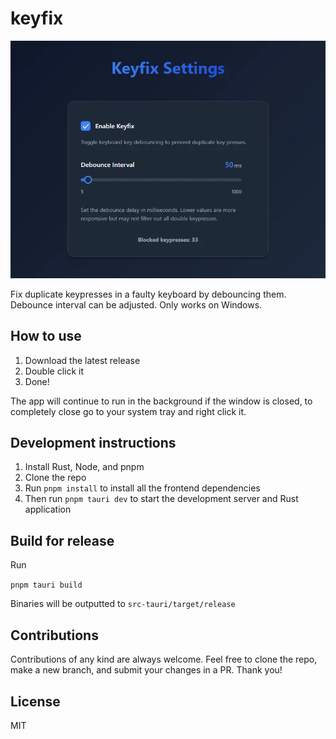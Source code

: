 # keyfix

![keyfix UI](github/keyfix.webp)

Fix duplicate keypresses in a faulty keyboard by debouncing them. Debounce interval can be adjusted.
Only works on Windows.

## How to use

1. Download the latest release
2. Double click it
3. Done!

The app will continue to run in the background if the window is closed, to completely close go to your system tray and right click it.

## Development instructions

1. Install Rust, Node, and pnpm
2. Clone the repo
3. Run `pnpm install` to install all the frontend dependencies
4. Then run `pnpm tauri dev` to start the development server and Rust application

## Build for release

Run

`pnpm tauri build`

Binaries will be outputted to `src-tauri/target/release`

## Contributions

Contributions of any kind are always welcome. Feel free to clone the repo, make a new branch, and submit your changes in a PR. Thank you!

## License

MIT
